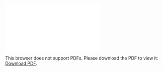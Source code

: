 <object data="christ-in-song/CIS1908pdfs/711.pdf" type="application/pdf" width="100%" height="1024px">
    <embed src="christ-in-song/CIS1908pdfs/711.pdf">
        <p>This browser does not support PDFs. Please download the PDF to view it: <a href="christ-in-song/CIS1908pdfs/711.pdf">Download PDF</a>.</p>
    </embed>
</object>
